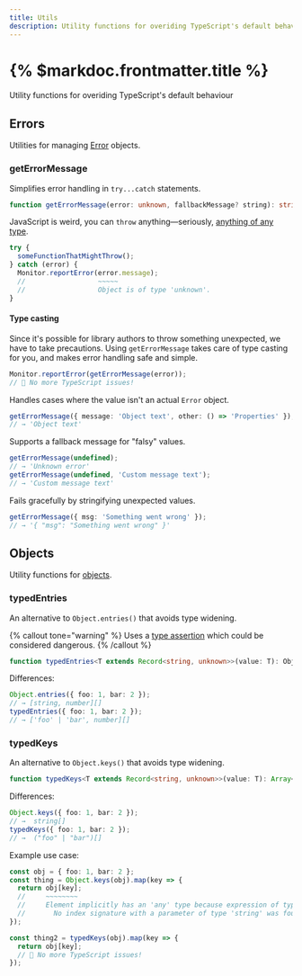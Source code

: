 ```yaml
---
title: Utils
description: Utility functions for overiding TypeScript's default behaviour
---
```


# {% $markdoc.frontmatter.title %}

Utility functions for overiding TypeScript's default behaviour

## Errors

Utilities for managing [Error](https://developer.mozilla.org/en-US/docs/Web/JavaScript/Reference/Global_Objects/Error) objects.

### getErrorMessage

Simplifies error handling in `try...catch` statements.

```ts
function getErrorMessage(error: unknown, fallbackMessage? string): string
```

JavaScript is weird, you can `throw` anything—seriously, [anything of any type](https://developer.mozilla.org/en-US/docs/Web/JavaScript/Reference/Statements/throw).

```ts
try {
  someFunctionThatMightThrow();
} catch (error) {
  Monitor.reportError(error.message);
  //                  ~~~~~
  //                  Object is of type 'unknown'.
}
```

#### Type casting

Since it's possible for library authors to throw something unexpected, we have to take precautions. Using `getErrorMessage` takes care of type casting for you, and makes error handling safe and simple.

```ts
Monitor.reportError(getErrorMessage(error));
// 🎉 No more TypeScript issues!
```

Handles cases where the value isn't an actual `Error` object.

```ts
getErrorMessage({ message: 'Object text', other: () => 'Properties' });
// → 'Object text'
```

Supports a fallback message for "falsy" values.

```ts
getErrorMessage(undefined);
// → 'Unknown error'
getErrorMessage(undefined, 'Custom message text');
// → 'Custom message text'
```

Fails gracefully by stringifying unexpected values.

```ts
getErrorMessage({ msg: 'Something went wrong' });
// → '{ "msg": "Something went wrong" }'
```

## Objects

Utility functions for [objects](https://developer.mozilla.org/en-US/docs/Web/JavaScript/Reference/Global_Objects/Object).

### typedEntries

An alternative to `Object.entries()` that avoids type widening.

{% callout tone="warning" %}
Uses a [type assertion](https://www.typescriptlang.org/docs/handbook/2/everyday-types.html#type-assertions) which could be considered dangerous.
{% /callout %}

```ts
function typedEntries<T extends Record<string, unknown>>(value: T): ObjectEntry<T>[];
```

Differences:

```ts
Object.entries({ foo: 1, bar: 2 });
// → [string, number][]
typedEntries({ foo: 1, bar: 2 });
// → ['foo' | 'bar', number][]
```

### typedKeys

An alternative to `Object.keys()` that avoids type widening.

```ts
function typedKeys<T extends Record<string, unknown>>(value: T): Array<keyof T>;
```

Differences:

```ts
Object.keys({ foo: 1, bar: 2 });
// →  string[]
typedKeys({ foo: 1, bar: 2 });
// →  ("foo" | "bar")[]
```

Example use case:

```ts
const obj = { foo: 1, bar: 2 };
const thing = Object.keys(obj).map(key => {
  return obj[key];
  //     ~~~~~~~~
  //     Element implicitly has an 'any' type because expression of type 'string' can't be used to index type '{ foo: number; bar: number; }'.
  //       No index signature with a parameter of type 'string' was found on type '{ foo: number; bar: number; }'.
});

const thing2 = typedKeys(obj).map(key => {
  return obj[key];
  // 🎉 No more TypeScript issues!
});
```
